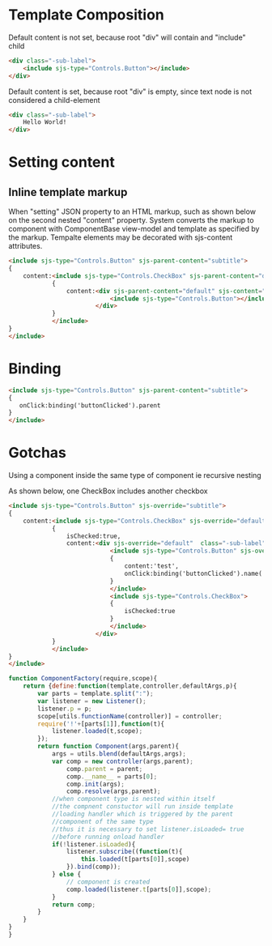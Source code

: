 # Template Composition
Default content is not set, because root "div" will contain and "include" child
```html
<div class="-sub-label">
    <include sjs-type="Controls.Button"></include>
</div>
```
Default content is set, because root "div" is empty, since text node is not considered a child-element
```html
<div class="-sub-label">
    Hello World!
</div>
```

# Setting content
## Inline template markup

When "setting" JSON property to an HTML markup, such as shown below on the second nested "content" property. System converts the markup to component with ComponentBase view-model and template as specified by the markup.
Tempalte elements may be decorated with sjs-content attributes. 
```html
<include sjs-type="Controls.Button" sjs-parent-content="subtitle">
{
    content:<include sjs-type="Controls.CheckBox" sjs-parent-content="default" >
            {
                content:<div sjs-parent-content="default" sjs-content="default" class="-sub-label">
                            <include sjs-type="Controls.Button"></include>
                        </div>
            }
            </include>      
}
</include>
```

# Binding
```html
<include sjs-type="Controls.Button" sjs-parent-content="subtitle">
{
   onClick:binding('buttonClicked').parent
}
</include>
```

# Gotchas
Using a component inside the same type of component ie recursive nesting

As shown below, one CheckBox includes another checkbox 
```html
<include sjs-type="Controls.Button" sjs-override="subtitle">
{
    content:<include sjs-type="Controls.CheckBox" sjs-override="default" >
            {
                isChecked:true,
                content:<div sjs-override="default"  class="-sub-label">
                            <include sjs-type="Controls.Button" sjs-override="default">
                            {
                                content:'test',
                                onClick:binding('buttonClicked').name('SampleApplication')
                            }
                            </include>
                            <include sjs-type="Controls.CheckBox"> 
                            {
                                isChecked:true
                            }
                            </include>
                        </div>
            }
            </include>      
}
</include>
```


```javascript
function ComponentFactory(require,scope){
    return {define:function(template,controller,defaultArgs,p){
        var parts = template.split(":");
        var listener = new Listener();
        listener.p = p;
        scope[utils.functionName(controller)] = controller;
        require('!'+[parts[1]],function(t){
            listener.loaded(t,scope);
        });
        return function Component(args,parent){
            args = utils.blend(defaultArgs,args);
            var comp = new controller(args,parent);
                comp.parent = parent;
                comp.__name__ = parts[0]; 
                comp.init(args);
                comp.resolve(args,parent);
            //when component type is nested within itself
            //the compnent constuctor will run inside template
            //loading handler which is triggered by the parent
            //component of the same type
            //thus it is necessary to set listener.isLoaded= true
            //before running onload handler    
            if(!listener.isLoaded){
                listener.subscribe((function(t){
                    this.loaded(t[parts[0]],scope)
                }).bind(comp));
            } else {
                // component is created
                comp.loaded(listener.t[parts[0]],scope);
            }
            return comp;
        }
    }
}
}
```